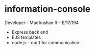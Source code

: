# information-console
Developer - Madhushan R - E/17/194

- Express back end
- EJS templates
- node js - mqtt for communication

